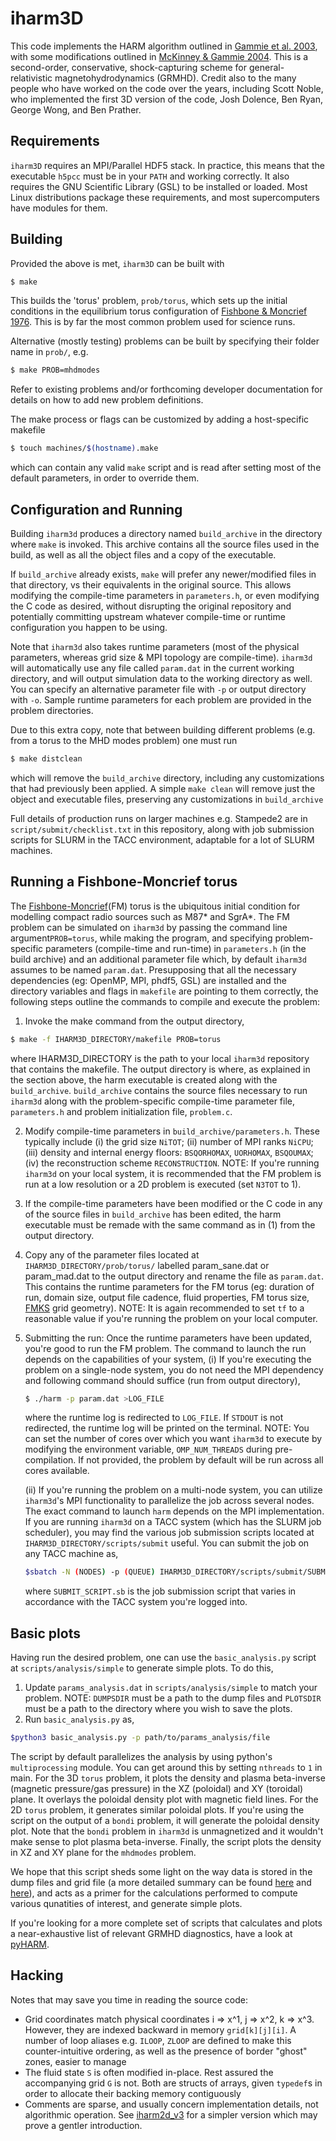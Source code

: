 # iharm3D
This code implements the HARM algorithm outlined in [Gammie et al. 2003](https://doi.org/10.1086/374594), with some modifications
outlined in [McKinney & Gammie 2004](https://doi.org/10.1086/422244).  This is a second-order, conservative, shock-capturing scheme 
for general-relativistic magnetohydrodynamics (GRMHD).  Credit also to the many people who have worked on the code over the years, 
including Scott Noble, who implemented the first 3D version of the code, Josh Dolence, Ben Ryan, George Wong, and Ben Prather.

## Requirements
`iharm3D` requires an MPI/Parallel HDF5 stack.  In practice, this means that the executable `h5pcc` must be in your `PATH`
and working correctly.  It also requires the GNU Scientific Library (GSL) to be installed or loaded.
Most Linux distributions package these requirements, and most supercomputers have modules for them.

## Building
Provided the above is met, `iharm3D` can be built with
```bash
$ make
```
This builds the 'torus' problem, `prob/torus`, which sets up the initial conditions in the equilibrium torus configuration of
[Fishbone & Moncrief 1976](https://doi.org/10.1086/154565).  This is by far the most common problem used for science runs.

Alternative (mostly testing) problems can be built by specifying their folder name in `prob/`, e.g.
```bash
$ make PROB=mhdmodes
```
Refer to existing problems and/or forthcoming developer documentation for details on how to add new problem definitions.

The make process or flags can be customized by adding a host-specific makefile
```bash
$ touch machines/$(hostname).make
```
which can contain any valid `make` script and is read after setting most of the default parameters, in order to override them.

## Configuration and Running
Building `iharm3d` produces a directory named `build_archive` in the directory where `make` is invoked.  This archive contains
all the source files used in the build, as well as all the object files and a copy of the executable.

If `build_archive` already exists, `make` will prefer any newer/modified files in that directory, vs their equivalents in the original source.
This allows modifying the compile-time parameters in `parameters.h`, or even modifying the C code as desired, without disrupting the
original repository and potentially committing upstream whatever compile-time or runtime configuration you happen to be using.

Note that `iharm3d` also takes runtime parameters (most of the physical parameters, whereas grid size & MPI topology are compile-time).
`iharm3d` will automatically use any file called `param.dat` in the current working directory, and will output simulation data to the
working directory as well.  You can specify an alternative parameter file with `-p` or output directory with `-o`.  Sample runtime
parameters for each problem are provided in the problem directories.

Due to this extra copy, note that between building different problems (e.g. from a torus to the MHD modes problem) one must run
```bash
$ make distclean
```
which will remove the `build_archive` directory, including any customizations that had previously been applied. A simple `make clean` will
remove just the object and executable files, preserving any customizations in `build_archive`

Full details of production runs on larger machines e.g. Stampede2 are in `script/submit/checklist.txt` in this repository, along
with job submission scripts for SLURM in the TACC environment, adaptable for a lot of SLURM machines.

## Running a Fishbone-Moncrief torus

The [Fishbone-Moncrief](https://doi.org/10.1086/154565)(FM) torus is the ubiquitous initial condition for modelling compact radio sources such as M87* and SgrA*. The FM problem can be simulated on `iharm3d` by passing the command line argument`PROB=torus`, while making the program, and specifying problem-specific parameters (compile-time and run-time) in `parameters.h` (in the build archive) and an additional parameter file which, by default `iharm3d` assumes to be named `param.dat`.  Presupposing that all the necessary dependencies (eg: OpenMP, MPI, phdf5, GSL) are installed and the directory variables and flags in `makefile` are pointing to them correctly, the following steps outline the commands to compile and execute the problem:

1. Invoke the make command from the output directory,

```bash
$ make -f IHARM3D_DIRECTORY/makefile PROB=torus
```
where IHARM3D_DIRECTORY is the path to your local `iharm3d` repository that contains the makefile. The output directory is where, as explained in the section  above, the harm executable is created along with the `build_archive`. `build_archive` contains the source files necessary to run `iharm3d` along with the problem-specific compile-time parameter file, `parameters.h` and problem initialization file, `problem.c`.

2. Modify compile-time parameters in `build_archive/parameters.h`. These typically include (i) the grid size `NiTOT`; (ii) number of MPI ranks `NiCPU`; (iii) density and internal energy floors: `BSQORHOMAX`, `UORHOMAX`, `BSQOUMAX`; (iv) the reconstruction scheme `RECONSTRUCTION`. NOTE: If you're running `iharm3d` on your local system, it is recommended that the FM problem is run at a low resolution or a 2D problem is executed (set `N3TOT` to 1).

3. If the compile-time parameters have been modified or the C code in any of the source files in `build_archive` has been edited, the harm executable must be remade with the same command as in (1) from the output directory.

4. Copy any of the parameter files located at `IHARM3D_DIRECTORY/prob/torus/` labelled param_sane.dat or param_mad.dat to the output directory and rename the file as `param.dat`. This contains the runtime parameters for the FM torus (eg: duration of run, domain size, output file cadence, fluid properties, FM torus size, [FMKS](https://github.com/AFD-Illinois/docs/wiki/Coordinates) grid geometry). NOTE: It is again recommended to set `tf` to a reasonable value if you're running the problem on your local computer.

5. Submitting the run: Once the runtime parameters have been updated, you're good to run the FM problem. The command to launch the run depends on the capabilities of your system,
   (i) If you're executing the problem on a single-node system, you do not need the MPI dependency and following command should suffice (run from output directory),
   
   ```bash
   $ ./harm -p param.dat >LOG_FILE
   ```
   where the runtime log is redirected to `LOG_FILE`. If `STDOUT` is not redirected, the runtime log will be printed on the terminal. NOTE: You can set the number of cores over which you want `iharm3d` to execute by modifying the environment variable, `OMP_NUM_THREADS` during pre-compilation. If not provided, the problem by default will be run across all cores available.
   
   (ii) If you're running the problem on a multi-node system, you can utilize `iharm3d`'s MPI functionality to parallelize the job across several nodes. The exact command to launch `harm` depends on the MPI implementation. If you are running `iharm3d` on a TACC system (which has the SLURM job scheduler), you may find the various job submission scripts located at `IHARM3D_DIRECTORY/scripts/submit` useful. You can submit the job on any TACC machine as,
   
   ```bash
   $sbatch -N (NODES) -p (QUEUE) IHARM3D_DIRECTORY/scripts/submit/SUBMIT_SCRIPT.sb
   ```
   where `SUBMIT_SCRIPT.sb` is the job submission script that varies in accordance with the TACC system you're logged into. 

## Basic plots

Having run the desired problem, one can use the `basic_analysis.py` script at `scripts/analysis/simple` to generate simple plots. To do this,

1. Update `params_analysis.dat` in `scripts/analysis/simple` to match your problem. NOTE: `DUMPSDIR` must be a path to the dump files and `PLOTSDIR` must be a path to the directory where you wish to save the plots.
2. Run `basic_analysis.py` as,

```bash
$python3 basic_analysis.py -p path/to/params_analysis/file
```
The script by default parallelizes the analysis by using python's `multiprocessing` module. You can get around this by setting `nthreads` to `1` in main. For the 3D `torus` problem, it plots the density and plasma beta-inverse (magnetic pressure/gas pressure) in the XZ (poloidal) and XY (toroidal) plane. It overlays the poloidal density plot with magnetic field lines. For the 2D `torus` problem, it generates similar poloidal plots. If you're using the script on the output of a `bondi` problem, it will generate the poloidal density plot. Note that the `bondi` problem in `iharm3d` is unmagnetized and it wouldn't make sense to plot plasma beta-inverse. Finally, the script plots the density in XZ and XY plane for the `mhdmodes` problem.

We hope that this script sheds some light on the way data is stored in the dump files and grid file (a more detailed summary can be found [here](https://github.com/AFD-Illinois/docs/wiki/GRMHD-Output-Format) and [here](https://github.com/AFD-Illinois/docs/wiki/Grid-Output-Format)), and acts as a primer for the calculations performed to compute various qunatities of interest, and generate simple plots. 

If you're looking for a more complete set of scripts that calculates and plots a near-exhaustive list of relevant GRMHD diagnostics, have a look at [pyHARM](https://github.com/AFD-Illinois/pyHARM).

## Hacking
Notes that may save you time in reading the source code:
* Grid coordinates match physical coordinates i => x^1, j => x^2, k => x^3.  However, they are indexed backward
in memory `grid[k][j][i]`.  A number of loop aliases e.g. `ILOOP`, `ZLOOP` are defined to make this counter-intuitive ordering,
as well as the presence of border "ghost" zones, easier to manage
* The fluid state `S` is often modified in-place.  Rest assured the accompanying grid `G` is not.  Both are structs of arrays,
given `typedef`s in order to allocate their backing memory contiguously
* Comments are sparse, and usually concern implementation details, not algorithmic operation. See
[iharm2d_v3](https://github.com/AFD-Illinois/iharm2d_v3) for a simpler version which may prove a gentler introduction.

